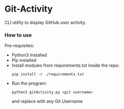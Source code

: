 # Git-Activity

CLI utility to display GitHub user activity.

### How to use

Pre-requisites:
* Python3 Installed
* Pip installed
* Install modules from requirements.txt inside the repo:
  ```
  pip install -r ./requirements.txt
  ```
* Run the program:
  ```
  python3 gitActivity.py <git username>
  ```
  and replace with any Git Username
